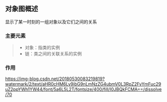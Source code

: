 ## 对象图概述
显示了某一时刻的一组对象以及它们之间的关系
### 主要元素
>- 对象：指类的实例
>- 链：类之间的关联关系的实例
### 作用
https://img-blog.csdn.net/20180530083219819?watermark/2/text/aHR0cHM6Ly9ibG9nLmNzZG4ubmV0L3RpZ2FvYmFuc29uZ2ppYWh1YW44/font/5a6L5L2T/fontsize/400/fill/I0JBQkFCMA==/dissolve/70
